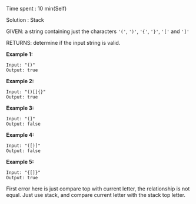 Time spent : 10 min(Self)

Solution : Stack

GIVEN: a string containing just the characters `'('`, `')'`, `'{'`, `'}'`, `'['` and `']'`

RETURNS: determine if the input string is valid.

**Example 1:**

```
Input: "()"
Output: true
```

**Example 2:**

```
Input: "()[]{}"
Output: true
```

**Example 3:**

```
Input: "(]"
Output: false
```

**Example 4:**

```
Input: "([)]"
Output: false
```

**Example 5:**

```
Input: "{[]}"
Output: true
```



First error here is just compare top with current letter, the relationship is not equal. Just use stack, and compare current letter with the stack top letter.